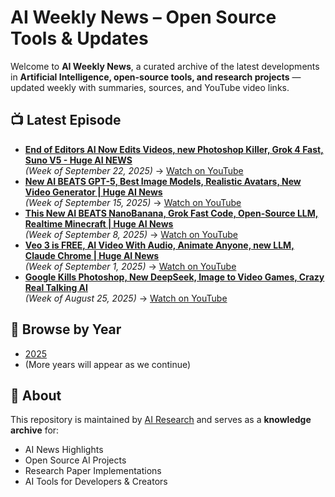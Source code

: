# AI Weekly News – Open Source Tools & Updates

Welcome to **AI Weekly News**, a curated archive of the latest developments in **Artificial Intelligence, open-source tools, and research projects** — updated weekly with summaries, sources, and YouTube video links.

## 📺 Latest Episode
- **[End of Editors AI Now Edits Videos, new Photoshop Killer, Grok 4 Fast, Suno V5 - Huge AI NEWS](videos/2025/sep-end-of-editors-ai-now-edits-videos/README.md)**  
  _(Week of September 22, 2025)_ → [Watch on YouTube](https://youtu.be/9LfD6Xd2vyU)
- **[New AI BEATS GPT-5, Best Image Models, Realistic Avatars, New Video Generator | Huge AI News](videos/2025/sep-new-ai-beats-gpt5-best-image-models/README.md)**  
  _(Week of September 15, 2025)_ → [Watch on YouTube](https://youtu.be/GWL6sS13aok)
- **[This New AI BEATS NanoBanana, Grok Fast Code, Open-Source LLM, Realtime Minecraft | Huge AI News](videos/2025/sep-new-ai-beats-nanobanana-grok-fast-code/README.md)**  
  _(Week of September 8, 2025)_ → [Watch on YouTube](https://youtu.be/V2NCJ1iNzDU)
- **[Veo 3 is FREE, AI Video With Audio, Animate Anyone, new LLM, Claude Chrome | Huge AI News](videos/2025/sep-veo3-free-ai-video-audio/README.md)**  
  _(Week of September 1, 2025)_ → [Watch on YouTube](https://youtu.be/RSaeCq7G6Y4)
- **[Google Kills Photoshop, New DeepSeek, Image to Video Games, Crazy Real Talking AI](videos/2025/aug-google-kills-photoshop-deepseek-v3/README.md)**  
  _(Week of August 25, 2025)_ → [Watch on YouTube](https://youtu.be/Zms6dljJguo)

## 🔎 Browse by Year
- [2025](videos/2025/)
- (More years will appear as we continue)

## 🚀 About
This repository is maintained by [AI Research](https://x.com/airesearch_ai) and serves as a **knowledge archive** for:
- AI News Highlights
- Open Source AI Projects
- Research Paper Implementations
- AI Tools for Developers & Creators
